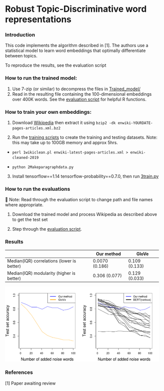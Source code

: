 # Robust Topic-Discriminative word representations

### Introduction

This code implements the algorithm described in [1]. The authors use a statistical model to learn word embeddings that optimally differentiate between topics.

To reproduce the results, see the evaluation script


### How to run the trained model:
1) Use 7-zip (or similar) to decompress the files in [Trained_model/](https://github.com/teeshirt-NLP/changepoint/tree/master/Trained_model)
2) Read in the resulting file containing the 100-dimensional embeddings over 400K words. See the [evaluation script](https://github.com/teeshirt-NLP/changepoint/blob/master/Scripts/4eval.R) for helpful R functions.


### How to train your own embeddings:
1) Download [Wikipedia](https://meta.wikimedia.org/wiki/Data_dump_torrents#English_Wikipedia) then extract it using ```bzip2 -dk enwiki-YOURDATE-pages-articles.xml.bz2```

2) Run the [training scripts](https://github.com/teeshirt-NLP/changepoint/tree/master/Scripts) to create the training and testing datasets. Note: this may take up to 100GB memory and approx 5hrs.

* ```perl 1wikiclean.pl enwiki-latest-pages-articles.xml > enwiki-cleaned-2019```

* ```python 2Makeparagraphdata.py```


3) Install tensorflow==1.14 tensorflow-probability==0.7.0, then run [3train.py](https://github.com/teeshirt-NLP/changepoint/blob/master/Scripts/3train.py)


### How to run the evaluations
🔶  Note: Read through the evaluation script to change path and file names where appropriate.

1) Download the trained model and process Wikipedia as described above to get the test set


2) Step through the [evaluation script](https://github.com/teeshirt-NLP/changepoint/blob/master/Scripts/4eval.R).


### Results
|  | Our method | GloVe |
| --- | --- | --- |
| Median(IQR) correlations (lower is better) | 0.0070 (0.186) |0.109 (0.133) |
| Median(IQR) modularity (higher is better) | 0.306 (0.077) | 0.129 (0.033)  |

![text](https://github.com/teeshirt-NLP/changepoint/blob/master/noiseresults.png)


### References
[1] Paper awaiting review

